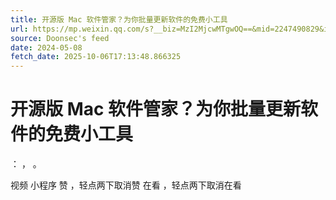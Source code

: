 ```yaml
---
title: 开源版 Mac 软件管家？为你批量更新软件的免费小工具
url: https://mp.weixin.qq.com/s?__biz=MzI2MjcwMTgwOQ==&mid=2247490829&idx=1&sn=e346a3b585f967a674e0ba4a2f7e2b6d
source: Doonsec's feed
date: 2024-05-08
fetch_date: 2025-10-06T17:13:48.866325
---
```


# 开源版 Mac 软件管家？为你批量更新软件的免费小工具

：
，
。

视频
小程序
赞
，轻点两下取消赞
在看
，轻点两下取消在看